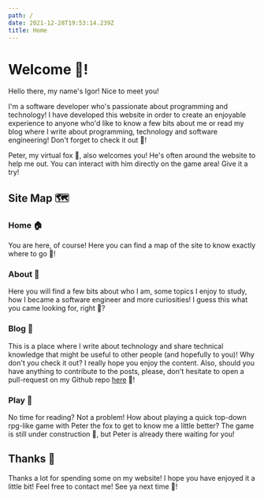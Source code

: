```yaml
---
path: /
date: 2021-12-28T19:53:14.239Z
title: Home
---
```

# Welcome 👋!

Hello there, my name's Igor! Nice to meet you!

I'm a software developer who's passionate about programming and technology! I have developed this website in order to create an enjoyable experience to anyone who'd like to know a few bits about me or read my blog where I write about programming, technology and software engineering! Don't forget to check it out 🚀!

Peter, my virtual fox 🦊, also welcomes you! He's often around the website to help me out. You can interact with him directly on the game area! Give it a try!

## Site Map 🗺️

### Home 🏠

You are here, of course! Here you can find a map of the site to know exactly where to go 👀!

### About 🧐

Here you will find a few bits about who I am, some topics I enjoy to study, how I became a software engineer and more curiosities! I guess this what you came looking for, right 🤣?

### Blog 📖

This is a place where I write about technology and share technical knowledge that might be useful to other people (and hopefully to you)! Why don't you check it out? I really hope you enjoy the content. Also, should you have anything to contribute to the posts, please, don't hesitate to open a pull-request on my Github repo [here](https://github.com/ipeternella/ipeternella.com) 🚀!

### Play 🦊

No time for reading? Not a problem! How about playing a quick top-down rpg-like game with Peter the fox to get to know me a little better? The game is still under construction 🚧, but Peter is already there waiting for you!

## Thanks 🙏

Thanks a lot for spending some on my website! I hope you have enjoyed it a little bit! Feel free to contact me! See ya next time 👋!

&nbsp;